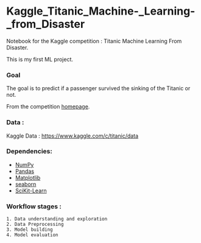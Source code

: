 # Kaggle_Titanic_Machine-_Learning-_from_Disaster
Notebook for the Kaggle competition : Titanic Machine Learning From Disaster.

This is my first ML project.

### Goal
The goal is to predict if a passenger survived the sinking of the Titanic or not.

From the competition [homepage](http://www.kaggle.com/c/titanic-gettingStarted).

### Data : 
Kaggle Data : https://www.kaggle.com/c/titanic/data

### Dependencies:
* [NumPy](http://www.numpy.org/)
* [Pandas](http://pandas.pydata.org/)
* [Matplotlib](http://matplotlib.org/)
* [seaborn](https://seaborn.pydata.org/)
* [SciKit-Learn](http://scikit-learn.org/stable/)

### Workflow stages : 
    1. Data understanding and exploration
    2. Data Preprocessing
    3. Model building 
    4. Model evaluation
